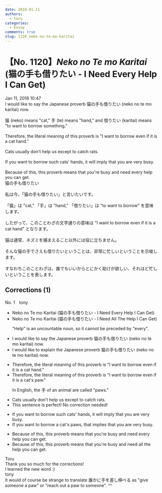 ```yaml
---
date: 2018-01-11
authors:
  - toru
categories:
  - Essay
comments: true
slug: 1120_neko-no-te-mo-karitai
---
```


# 【No. 1120】<strong><em>Neko no Te mo Karitai</strong></em> (猫の手も借りたい - I Need Every Help I Can Get)
<div class="date">Jan 11, 2018 10:47</div>
<div id="post"><div id="body_show_ori">
I would like to say the Japanese proverb 猫の手も借りたい (neko no te mo karitai) now.<br/><br/>猫 (neko) means "cat," 手 (te) means "hand," and 借りたい (karitai) means "to want to borrow something."<br/><br/>Therefore, the literal meaning of this proverb is "I want to borrow even if it is a cat hand."<br/><br/>Cats usually don't help us except to catch rats.<br/><br/>If you want to borrow such cats' hands, it will imply that you are very busy.<br/><br/>Because of this, this proverb means that you're busy and need every help you can get.
</div></div>

<!-- more -->

<div id="post_ja"><div id="body_show_mo">
猫の手も借りたい<br/><br/>私は今、「猫の手も借りたい」と言いたいです。<br/><br/>「猫」は "cat," 「手」は "hand," 「借りたい」は "to want to borrow" を意味します。<br/><br/>したがって、このことわざの文字通りの意味は "I want to borrow even if it is a cat hand" となります。<br/><br/>猫は通常、ネズミを捕まえること以外には役に立ちません。<br/><br/>そんな猫の手でさえも借りたいということは、非常に忙しいということを示唆します。<br/><br/>すなわちこのことわざは、誰でもいいからとにかく助けが欲しい、それほど忙しいということを表します。
</div></div>

## Corrections (1)
<div id="block"><div class="first_name"> No. 1　<span class="just_name">tony</span></div><div id="block2">
<ul class="correction_field">
<li class="incorrect">Neko no Te mo Karitai (猫の手も借りたい - I Need Every Help I Can Get)</li>
<li class="corrected correct">
Neko no Te mo Karitai (猫の手も借りたい - I Need <span class="f_red">All The</span> Help I Can Get)
<p class="correction_comment">"Help" is an uncountable noun, so it cannot be preceded by "every".</p>
</li>
</ul>
<ul class="correction_field">
<li class="incorrect">I would like to say the Japanese proverb 猫の手も借りたい (neko no te mo karitai) now.</li>
<li class="corrected correct">
I would like to <span class="f_red">explain</span> the Japanese proverb 猫の手も借りたい (neko no te mo karitai) <span class="f_blue"><span class="sline">now</span></span>.
</li>
</ul>
<ul class="correction_field">
<li class="incorrect">Therefore, the literal meaning of this proverb is "I want to borrow even if it is a cat hand."</li>
<li class="corrected correct">
Therefore, the literal meaning of this proverb is "I want to borrow even if it is a <span class="f_red">cat's paw</span>."
<p class="correction_comment">In English, the 手 of an animal are called "paws."</p>
</li>
</ul>
<ul class="correction_field">
<li class="incorrect">Cats usually don't help us except to catch rats.</li>
<li class="corrected perfect">This sentence is perfect! No correction needed!</li>
</ul>
<ul class="correction_field">
<li class="incorrect">If you want to borrow such cats' hands, it will imply that you are very busy.</li>
<li class="corrected correct">
If you want to borrow <span class="f_red">a</span> cat's <span class="f_red">paws</span>, <span class="f_red">that</span> impl<span class="f_red">ies</span> that you are very busy.
</li>
</ul>
<ul class="correction_field">
<li class="incorrect">Because of this, this proverb means that you're busy and need every help you can get.</li>
<li class="corrected correct">
Because of this, this proverb means that you're busy and need <span class="f_red">all the</span> help you can get.
</li>
</ul>
</div><div class="name"><span class="just_name">Toru</span><br>
Thank you so much for the corrections!<br/>I learned the new word :)
</div>
<div class="name"><span class="just_name">tony</span><br>
It would of course be strange to translate 誰かに手を差し伸べる as "give someone a paw" or "reach out a paw to someone". ^^
</div>
</div>
